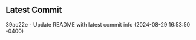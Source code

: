
## Latest Commit
39ac22e - Update README with latest commit info (2024-08-29 16:53:50 -0400) <Yunxi-Zhou>
